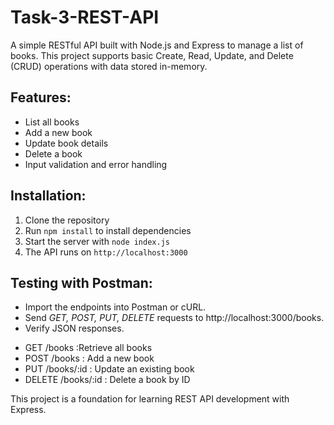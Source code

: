 # Task-3-REST-API

A simple RESTful API built with Node.js and Express to manage a list of books. This project supports basic Create, Read, Update, and Delete (CRUD) operations with data stored in-memory.

## Features:
- List all books
- Add a new book
- Update book details
- Delete a book
- Input validation and error handling

## Installation:
1. Clone the repository
2. Run `npm install` to install dependencies
3. Start the server with `node index.js`
4. The API runs on `http://localhost:3000`

## Testing with Postman:

* Import the endpoints into Postman or cURL.
* Send *GET, POST, PUT, DELETE* requests to http://localhost:3000/books.
* Verify JSON responses.

- GET /books :Retrieve all books
- POST /books : Add a new book 
- PUT /books/:id : Update an existing book
- DELETE /books/:id : Delete a book by ID

This project is a foundation for learning REST API development with Express.







